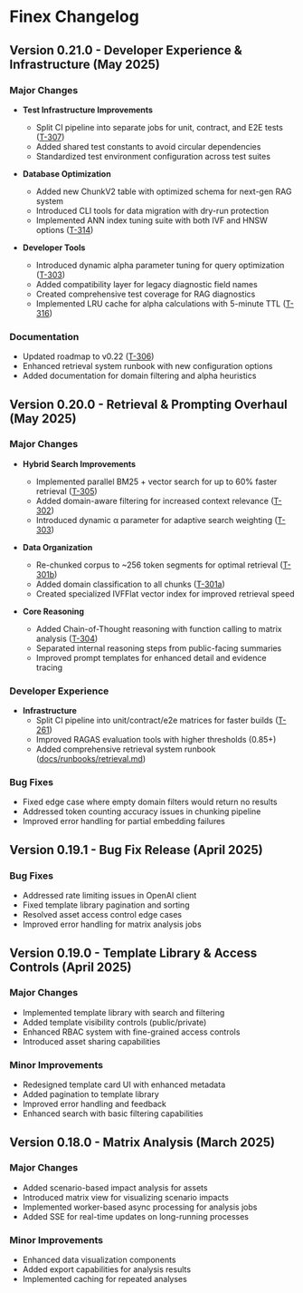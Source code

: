 # Finex Changelog

## Version 0.21.0 - Developer Experience & Infrastructure (May 2025)

### Major Changes
- **Test Infrastructure Improvements**
  - Split CI pipeline into separate jobs for unit, contract, and E2E tests ([T-307](tasks/T-307_yaml_dep_graph.yml))
  - Added shared test constants to avoid circular dependencies
  - Standardized test environment configuration across test suites
  
- **Database Optimization**
  - Added new ChunkV2 table with optimized schema for next-gen RAG system
  - Introduced CLI tools for data migration with dry-run protection
  - Implemented ANN index tuning suite with both IVF and HNSW options ([T-314](tasks/T-314_ann_ivfflat_index.yml))

- **Developer Tools**
  - Introduced dynamic alpha parameter tuning for query optimization ([T-303](tasks/T-303_dynamic_alpha.yml))
  - Added compatibility layer for legacy diagnostic field names
  - Created comprehensive test coverage for RAG diagnostics
  - Implemented LRU cache for alpha calculations with 5-minute TTL ([T-316](tasks/T-316_alpha_result_cache.yml))
  
### Documentation
- Updated roadmap to v0.22 ([T-306](tasks/T-306_roadmap_bump.yml))
- Enhanced retrieval system runbook with new configuration options
- Added documentation for domain filtering and alpha heuristics

## Version 0.20.0 - Retrieval & Prompting Overhaul (May 2025)

### Major Changes
- **Hybrid Search Improvements**
  - Implemented parallel BM25 + vector search for up to 60% faster retrieval ([T-305](tasks/T-305_topk_limit_parallel_query.yml))
  - Added domain-aware filtering for increased context relevance ([T-302](tasks/T-302_domain_aware_hybridSearch.yml))
  - Introduced dynamic α parameter for adaptive search weighting ([T-303](tasks/T-303_dynamic_alpha.yml))
  
- **Data Organization**
  - Re-chunked corpus to ~256 token segments for optimal retrieval ([T-301b](tasks/T-301b_rechunk_reindex.yml))
  - Added domain classification to all chunks ([T-301a](tasks/T-301a_add_domain_column.yml))
  - Created specialized IVFFlat vector index for improved retrieval speed

- **Core Reasoning**
  - Added Chain-of-Thought reasoning with function calling to matrix analysis ([T-304](tasks/T-304_cot_function_prompt.yml))
  - Separated internal reasoning steps from public-facing summaries
  - Improved prompt templates for enhanced detail and evidence tracing
  
### Developer Experience
- **Infrastructure**
  - Split CI pipeline into unit/contract/e2e matrices for faster builds ([T-261](tasks/T-261_build_ci_yaml_dep_graph.yml))
  - Improved RAGAS evaluation tools with higher thresholds (0.85+)
  - Added comprehensive retrieval system runbook ([docs/runbooks/retrieval.md](docs/runbooks/retrieval.md))

### Bug Fixes
- Fixed edge case where empty domain filters would return no results
- Addressed token counting accuracy issues in chunking pipeline
- Improved error handling for partial embedding failures

## Version 0.19.1 - Bug Fix Release (April 2025)

### Bug Fixes
- Addressed rate limiting issues in OpenAI client
- Fixed template library pagination and sorting
- Resolved asset access control edge cases
- Improved error handling for matrix analysis jobs

## Version 0.19.0 - Template Library & Access Controls (April 2025)

### Major Changes
- Implemented template library with search and filtering
- Added template visibility controls (public/private)
- Enhanced RBAC system with fine-grained access controls
- Introduced asset sharing capabilities

### Minor Improvements
- Redesigned template card UI with enhanced metadata
- Added pagination to template library
- Improved error handling and feedback
- Enhanced search with basic filtering capabilities

## Version 0.18.0 - Matrix Analysis (March 2025)

### Major Changes
- Added scenario-based impact analysis for assets
- Introduced matrix view for visualizing scenario impacts
- Implemented worker-based async processing for analysis jobs
- Added SSE for real-time updates on long-running processes

### Minor Improvements
- Enhanced data visualization components
- Added export capabilities for analysis results
- Implemented caching for repeated analyses
